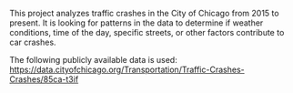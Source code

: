 This project analyzes traffic crashes in the City of Chicago from 2015 to present. It is looking for patterns in the data to determine if weather conditions, time of the day, specific streets, or other factors contribute to car crashes.

The following publicly available data is used: https://data.cityofchicago.org/Transportation/Traffic-Crashes-Crashes/85ca-t3if

